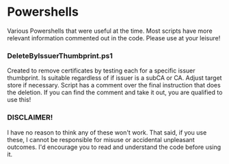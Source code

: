# Powershells
Various Powershells that were useful at the time.  Most scripts have more relevant information commented out in the code.  Please use at your leisure!

### DeleteByIssuerThumbprint.ps1
Created to remove certificates by testing each for a specific issuer thumbprint.  Is suitable regardless of if issuer is a subCA or CA.  Adjust target store if necessary.  Script has a comment over the final instruction that does the deletion.  If you can find the comment and take it out, you are qualified to use this!


### DISCLAIMER!
I have no reason to think any of these won't work.  That said, if you use these, I cannot be responsible for misuse or accidental unpleasant outcomes.  I'd encourage you to read and understand the code before using it.
